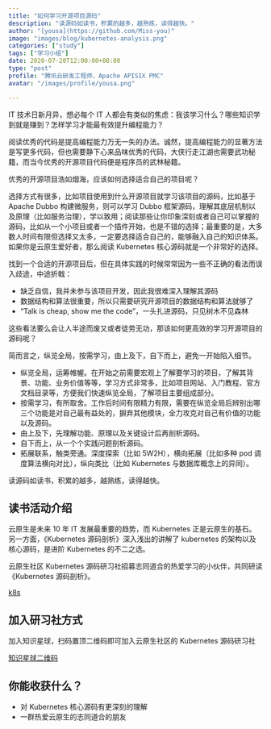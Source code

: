 ```yaml
---
title: "如何学习开源项目源码"
description: "读源码如读书，积累的越多，越熟练，读得越快。"
author: "[yousa](https://github.com/Miss-you)"
image: "images/blog/kubernetes-analysis.png"
categories: ["study"]
tags: ["学习小组"]
date: 2020-07-20T12:00:00+08:00
type: "post"
profile: "腾讯云研发工程师，Apache APISIX PMC"
avatar: "/images/profile/yousa.png"

---
```


IT 技术日新月异，想必每个 IT 人都会有类似的焦虑：我该学习什么？哪些知识学到就是赚到？怎样学习才能最有效提升编程能力？

阅读优秀的代码是提高编程能力万无一失的办法。诚然，提高编程能力的显著方法是写更多代码，但也需要静下心来品味优秀的代码，大侠行走江湖也需要武功秘籍，而当今优秀的开源项目代码便是程序员的武林秘籍。

优秀的开源项目浩如烟海，应该如何选择适合自己的项目呢？

选择方式有很多，比如项目使用到什么开源项目就学习该项目的源码，比如基于 Apache Dubbo 构建微服务，则可以学习 Dubbo 框架源码，理解其底层机制以及原理（比如服务治理），学以致用；阅读那些让你印象深刻或者自己可以掌握的源码，比如从一个小项目或者一个插件开始，也是不错的选择；最重要的是，大多数人时间有限但选择又太多，一定要选择适合自己的，能够融入自己的知识体系。如果你是云原生爱好者，那么阅读 Kubernetes 核心源码就是一个非常好的选择。

找到一个合适的开源项目后，但在具体实践的时候常常因为一些不正确的看法而误入歧途，中途折戟：

- 缺乏自信，我并未参与该项目开发，因此我很难深入理解其源码
- 数据结构和算法很重要，所以只需要研究开源项目的数据结构和算法就够了
- “Talk is cheap, show me the code”，一头扎进源码，只见树木不见森林

这些看法要么会让人半途而废又或者徒劳无功，那该如何更高效的学习开源项目的源码呢？

简而言之，纵览全局，按需学习，由上及下，自下而上，避免一开始陷入细节。

- 纵览全局，运筹帷幄。在开始之前需要宏观上了解要学习的项目，了解其背景、功能、业务价值等等，学习方式非常多，比如项目网站、入门教程、官方文档目录等，方便我们快速纵览全局，了解项目主要组成部分。
- 按需学习，有所取舍。工作后时间有限精力有限，需要在纵览全局后辨别出哪三个功能是对自己最有益处的，摒弃其他模块，全力攻克对自己有价值的功能以及源码。
- 由上及下，先理解功能、原理以及关键设计后再剖析源码。
- 自下而上，从一个个实践问题剖析源码。
- 拓展联系，触类旁通。深度探索（比如 5W2H），横向拓展（比如多种 pod 调度算法横向对比），纵向类比（比如 Kubernetes 与数据库概念上的异同）。

读源码如读书，积累的越多，越熟练，读得越快。

## 读书活动介绍

云原生是未来 10 年 IT 发展最重要的趋势，而 Kubernetes 正是云原生的基石。另一方面，《Kubernetes 源码剖析》深入浅出的讲解了 kubernetes 的架构以及核心源码，是进阶 Kubernetes 的不二之选。

云原生社区 Kubernetes 源码研习社招募志同道合的热爱学习的小伙伴，共同研读《Kubernetes 源码剖析》。

[k8s](images/kubernetes-analysis.png)

## 加入研习社方式

加入知识星球，扫码置顶二维码即可加入云原生社区的 Kubernetes 源码研习社

[知识星球二维码](images/study-group.jpg)

## 你能收获什么？

- 对 Kubernetes 核心源码有更深刻的理解
- 一群热爱云原生的志同道合的朋友


